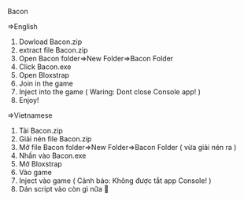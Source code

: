 Bacon

=>English
1. Dowload Bacon.zip
2. extract file Bacon.zip
3. Open Bacon folder=>New Folder=>Bacon Folder
4. Click Bacon.exe
5. Open Bloxstrap
6. Join in the game
7. Inject into the game ( Waring: Dont close Console app! )
8. Enjoy!

=>Vietnamese
1. Tải Bacon.zip
2. Giải nén file Bacon.zip
3. Mở file Bacon folder=>New Folder=>Bacon Folder ( vừa giải nén ra )
4. Nhấn vào Bacon.exe
5. Mở Bloxstrap
6. Vào game
7. Inject vào game ( Cảnh báo: Không được tắt app Console! )
8. Dán script vào còn gì nữa 🗿
